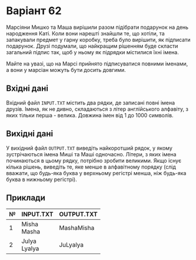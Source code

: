 # Варіант 62

Марсіяни Мишко та Маша вирішили разом підібрати подарунок на день народження Каті. Коли вони нарешті знайшли те, що хотіли, та запакували предмет у гарну коробку, треба було вирішити, як підписати подарунок. Друзі подумали, що найкращим рішенням буде скласти загальний підпис так, щоб у ньому як підрядки містилися їхні імена.

Майте на увазі, що на Марсі прийнято підписуватися повними іменами, а вони у марсіан можуть бути досить довгими.

## Вхідні дані

Вхідний файл `INPUT.TXT` містить два рядки, де записані повні імена друзів. Імена, як не дивно, складаються з літер англійського алфавіту, з яких тільки перша - велика. Довжина імен від 1 до 1000 символів.

## Вихідні дані

У вихідний файл `OUTPUT.TXT` виведіть найкоротший рядок, у якому зустрічаються імена Миші та Маші одночасно. Літери, з яких імена починаються в цьому рядку, потрібно зробити великими. Якщо існує кілька рішень, виведіть те, яке менше в алфавітному порядку (слід вважати, що будь-яка буква у верхньому регістрі менша, ніж будь-яка буква в нижньому регістрі).

## Приклади

| №  | INPUT.TXT        | OUTPUT.TXT  |
|----|------------------|-------------|
| 1  | Misha <br> Masha | MashaMisha  |
| 2  | Julya <br> Lyalya| JuLyalya    |
